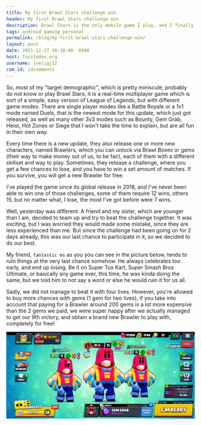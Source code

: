 ```yaml
---
title: My first Brawl Stars challenge win
header: My first Brawl Stars challenge win
description: Brawl Stars is the only mobile game I play, and I finally managed to win one of its special challenges, getting a pretty decent reward
tags: android gaming personal
permalink: /blog/my-first-brawl-stars-challenge-win/
layout: post
date: 2021-12-27 10:10:00 -0500
host: fosstodon.org
username: joeligj12
com_id: idcomments
---
```


So, most of my "target demographic", which is pretty miniscule, probably do not know or play Brawl Stars, it is a real-time multiplayer game which is sort of a simple, easy version of League of Legends, but with different game modes. There are single player modes like a Battle Royale or a 1v1 mode named Duels, that is the newest mode for this update, which just got released, as well as many other 3v3 modes such as Bounty, Gem Grab, Heist, Hot Zones or Siege that I won't take the time to explain, but are all fun in their own way. 

Every time there is a new update, they also release one or more new characters, named Brawlers, which you can unlock via Brawl Boxes or gems (their way to make money out of us, to be fair), each of them with a different skillset and way to play. Sometimes, they release a challenge, where you get a few chances to lose, and you have to win a set amount of matches. If you survive, you will get a new Brawler for free. 

I've played the game since its global release in 2018, and I've never been able to win one of those challenges, some of them require 12 wins, others 15, but no matter what, I lose, the most I've got before were 7 wins.

Well, yesterday was different. A friend and my sister, which are younger than I am, decided to team up and try to beat the challenge together. It was exciting, but I was worried they would made some mistake, since they are less experienced than me. But since the challenge had been going on for 2 days already, this was our last chance to participate in it, so we decided to do our best.

My friend, `fantastic ms` as you you can see in the picture below, tends to ruin things at the very last chance somehow. He always celebrates too early, and end up losing. Be it on Super Tux Kart, Super Smash Bros Ultimate, or basically any game ever, this time, he was kinda doing the same, but we  told him to not say a word or else he would ruin it for us all.

Sadly, we did not manage to beat it with four lives. However, you're allowed to buy more chances with gems (1 gem for two lives), if you take into account that paying for a Brawler around 200 gems is a lot more expensive than the 2 gems we paid, we were super happy after we actually managed to get our 9th victory, and obtain a brand new Brawler to play with, completely for free!

![Me and teammates showcasing our new Brawler](/assets/img/blogs/2021-12-27-brawl_win.jpg)
